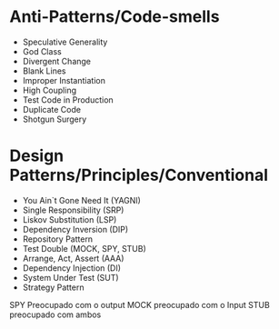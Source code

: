 # Anti-Patterns/Code-smells

- Speculative Generality
- God Class
- Divergent Change
- Blank Lines
- Improper Instantiation
- High Coupling
- Test Code in Production
- Duplicate Code
- Shotgun Surgery

# Design Patterns/Principles/Conventional

- You Ain`t Gone Need It (YAGNI)
- Single Responsibility (SRP)
- Liskov Substitution (LSP)
- Dependency Inversion (DIP)
- Repository Pattern 
- Test Double (MOCK, SPY, STUB)
- Arrange, Act, Assert (AAA)
- Dependency Injection (DI)
- System Under Test (SUT)
- Strategy Pattern


SPY Preocupado com o output
MOCK preocupado com o Input
STUB preocupado com ambos
